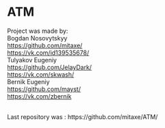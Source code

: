 # ATM
Project was made by: <br>
Bogdan Nosovytskyy <br>
	https://github.com/mitaxe/ <br>
	https://vk.com/id139535678/ <br>
Tulyakov Eugeniy <br>
	https://github.com/JelayDark/ <br>
	https://vk.com/skwash/ <br>
Bernik Eugeniy <br>
	https://github.com/mayst/ <br>
	https://vk.com/zbernik <br>
	
<br>
Last repository was : https://github.com/mitaxe/ATM/